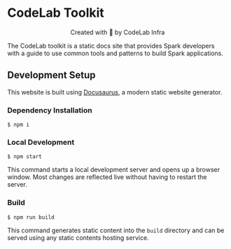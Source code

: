 # CodeLab Toolkit

<div align="center">

Created with 🧡 by CodeLab Infra

</div>

The CodeLab toolkit is a static docs site that provides Spark developers with a guide to use common tools and patterns to build Spark applications.

## Development Setup

This website is built using [Docusaurus](https://docusaurus.io/), a modern static website generator.

### Dependency Installation

```
$ npm i
```

### Local Development

```
$ npm start
```

This command starts a local development server and opens up a browser window. Most changes are reflected live without having to restart the server.

### Build

```
$ npm run build
```

This command generates static content into the `build` directory and can be served using any static contents hosting service.
